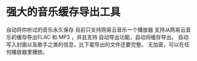 # 强大的音乐缓存导出工具
自动将你听过的音乐永久保存
目前只支持网易云音乐一个播放器
支持从网易云音乐的缓存导出FLAC 和 MP3 ，并且支持 自动导出功能，自动将缓存导出。
自动写入封面以及歌手之类的信息，比下载导出的文件还要完整。
无加密，可以在任何播放器里播放。